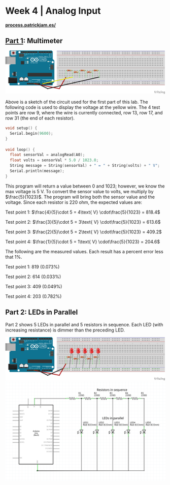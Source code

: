 # Week 4 | Analog Input

**[process.patrickjam.es/](https://process.patrickjam.es/2020/09/24/week-4-analog-read/)**

## [Part 1](/sketch1): Multimeter
![sketch1 breadboard](/documentationAssets/sketch1_bb.png)

Above is a sketch of the circuit used for the first part of this lab. The following code is used to display the voltage at the yellow wire. The 4 test points are row 9, where the wire is currently connected, row 13, row 17, and row 31 (the end of each resistor).

```c++
void setup() {
  Serial.begin(9600);
}

void loop() {
  float sensorVal = analogRead(A0);
  float volts = sensorVal * 5.0 / 1023.0;
  String message = String(sensorVal) + " = " + String(volts) + " V";
  Serial.println(message);
}
```

This program will return a value between 0 and 1023; however, we know the max voltage is 5 V. To convert the sensor value to volts, we multiply by $\frac{5}{1023}$. The program will bring both the sensor value and the voltage. Since each resistor is 220 ohm, the expected values are:

Test point 1: $\frac{4}{5}\cdot 5 = 4\text{ V} \cdot\frac{5}{1023} = 818.4$

Test point 2: $\frac{3}{5}\cdot 5 = 3\text{ V} \cdot\frac{5}{1023} = 613.6$

Test point 3: $\frac{2}{5}\cdot 5 = 2\text{ V} \cdot\frac{5}{1023} = 409.2$

Test point 4: $\frac{1}{5}\cdot 5 = 1\text{ V} \cdot\frac{5}{1023} = 204.6$

The following are the measured values. Each result has a percent error less that 1%.

Test point 1: 819 (0.073%)

Test point 2: 614 (0.033%)

Test point 3: 409 (0.049%)

Test point 4: 203 (0.782%)

## Part 2: LEDs in Parallel
Part 2 shows 5 LEDs in parallel and 5 resistors in sequence. Each LED (with increasing resistance) is dimmer than the preceding LED.

![sketch2 breadboard](/documentationAssets/sketch2_bb.png)
![sketch2 schematic](/documentationAssets/sketch2_schem.png)

